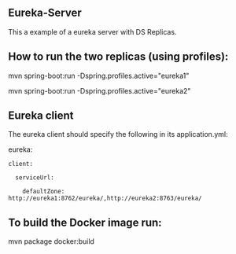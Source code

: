 ## Eureka-Server
This a example of a eureka server with DS Replicas.

## How to run the two replicas (using profiles):

mvn spring-boot:run -Dspring.profiles.active="eureka1"

mvn spring-boot:run -Dspring.profiles.active="eureka2"

## Eureka client
The eureka client should specify the following in its application.yml:

eureka:

    client:
  
      serviceUrl:
    
        defaultZone: http://eureka1:8762/eureka/,http://eureka2:8763/eureka/
      
      
## To build the Docker image run:
mvn package docker:build
